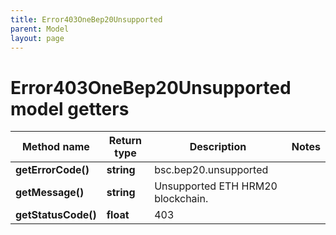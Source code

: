 ```yaml
---
title: Error403OneBep20Unsupported
parent: Model
layout: page
---
```


# Error403OneBep20Unsupported model getters

Method name | Return type | Description | Notes
------------ | ------------- | ------------- | -------------
**getErrorCode()** | **string** | bsc.bep20.unsupported |
**getMessage()** | **string** | Unsupported ETH HRM20 blockchain. |
**getStatusCode()** | **float** | 403 |

